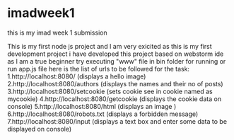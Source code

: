 # imadweek1
this is my  imad week 1 submission 

This is my first node js project and I am very exicited as this is my first development project
i have developed this project based on webstorm ide as I am a true beginner
try executing "www" file in bin folder for running or run app.js file
here is the list of urls to be followed for the task:
1.http://localhost:8080/ (displays a hello image)
2.http://localhost:8080/authors (displays the names and their no of posts)
3.http://localhost:8080/setcookie (sets cookie see in cookie named as mycookie)
4.http://localhost:8080/getcookie (displays the cookie data on console)
5.http://localhost:8080/html       (displays an image )
6.http://localhost:8080/robots.txt (displays a forbidden message)
7.http://localhost:8080/input     (displays a text box and enter some data to be displayed on console)
